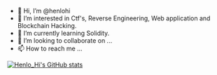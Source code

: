 - 👋 Hi, I’m @henlohi
- 👀 I’m interested in Ctf's, Reverse Engineering, Web application and Blockchain Hacking.
- 🌱 I’m currently learning Solidity.
- 💞️ I’m looking to collaborate on ...
- 📫 How to reach me ...

[![Henlo_Hi's GitHub stats](https://github-readme-stats.vercel.app/api?username=henlohi)](https://github.com/henlohi/github-readme-stats)
